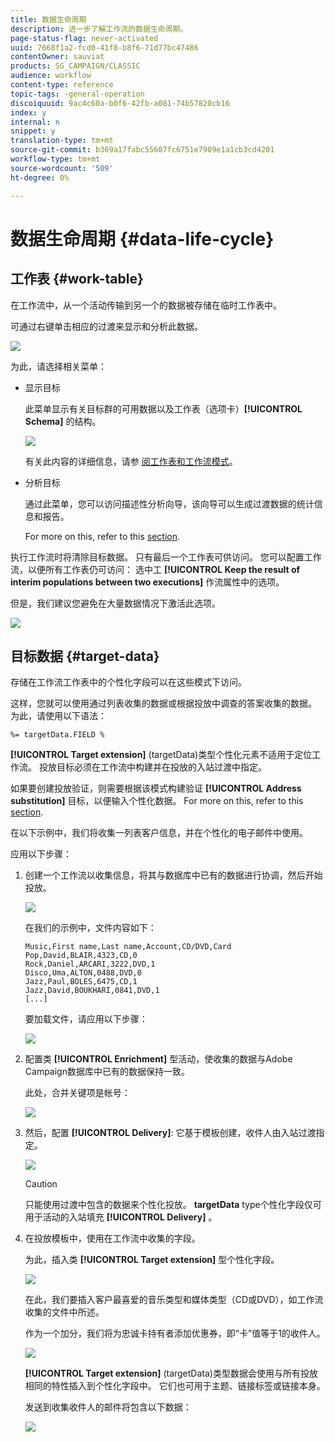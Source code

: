 ```yaml
---
title: 数据生命周期
description: 进一步了解工作流的数据生命周期。
page-status-flag: never-activated
uuid: 7668f1a2-fcd0-41f8-b8f6-71d77bc47486
contentOwner: sauviat
products: SG_CAMPAIGN/CLASSIC
audience: workflow
content-type: reference
topic-tags: -general-operation
discoiquuid: 9ac4c60a-b0f6-42fb-a081-74b57820cb16
index: y
internal: n
snippet: y
translation-type: tm+mt
source-git-commit: b369a17fabc55607fc6751e7909e1a1cb3cd4201
workflow-type: tm+mt
source-wordcount: '509'
ht-degree: 0%

---
```



# 数据生命周期 {#data-life-cycle}

## 工作表 {#work-table}

在工作流中，从一个活动传输到另一个的数据被存储在临时工作表中。

可通过右键单击相应的过渡来显示和分析此数据。

![](assets/wf-right-click-analyze.png)

为此，请选择相关菜单：

* 显示目标

   此菜单显示有关目标群的可用数据以及工作表（选项卡）**[!UICONTROL Schema]** 的结构。

   ![](assets/wf-right-click-display.png)

   有关此内容的详细信息，请参 [阅工作表和工作流模式](../../workflow/using/monitoring-workflow-execution.md#worktables-and-workflow-schema)。

* 分析目标

   通过此菜单，您可以访问描述性分析向导，该向导可以生成过渡数据的统计信息和报告。

   For more on this, refer to this [section](../../reporting/using/using-the-descriptive-analysis-wizard.md).

执行工作流时将清除目标数据。 只有最后一个工作表可供访问。 您可以配置工作流，以便所有工作表仍可访问： 选中工 **[!UICONTROL Keep the result of interim populations between two executions]** 作流属性中的选项。

但是，我们建议您避免在大量数据情况下激活此选项。

![](assets/wf-purge-data-option.png)

## 目标数据 {#target-data}

存储在工作流工作表中的个性化字段可以在这些模式下访问。

这样，您就可以使用通过列表收集的数据或根据投放中调查的答案收集的数据。 为此，请使用以下语法：

```
%= targetData.FIELD %
```

**[!UICONTROL Target extension]** (targetData)类型个性化元素不适用于定位工作流。 投放目标必须在工作流中构建并在投放的入站过渡中指定。

如果要创建投放验证，则需要根据该模式构建验证 **[!UICONTROL Address substitution]** 目标，以便输入个性化数据。 For more on this, refer to this [section](../../delivery/using/steps-defining-the-target-population.md#using-address-substitution-in-proof).

在以下示例中，我们将收集一列表客户信息，并在个性化的电子邮件中使用。

应用以下步骤：

1. 创建一个工作流以收集信息，将其与数据库中已有的数据进行协调，然后开始投放。

   ![](assets/wf-targetdata-sample-1.png)

   在我们的示例中，文件内容如下：

   ```
   Music,First name,Last name,Account,CD/DVD,Card
   Pop,David,BLAIR,4323,CD,0
   Rock,Daniel,ARCARI,3222,DVD,1
   Disco,Uma,ALTON,0488,DVD,0
   Jazz,Paul,BOLES,6475,CD,1
   Jazz,David,BOUKHARI,0841,DVD,1
   [...]
   ```

   要加载文件，请应用以下步骤：

   ![](assets/wf-targetdata-sample-2.png)

1. 配置类 **[!UICONTROL Enrichment]** 型活动，使收集的数据与Adobe Campaign数据库中已有的数据保持一致。

   此处，合并关键项是帐号：

   ![](assets/wf-targetdata-sample-3.png)

1. 然后，配置 **[!UICONTROL Delivery]**: 它基于模板创建，收件人由入站过渡指定。

   ![](assets/wf-targetdata-sample-4.png)

   >[!CAUTION]
   >
   >只能使用过渡中包含的数据来个性化投放。 **targetData** type个性化字段仅可用于活动的入站填充 **[!UICONTROL Delivery]** 。

1. 在投放模板中，使用在工作流中收集的字段。

   为此，插入类 **[!UICONTROL Target extension]** 型个性化字段。

   ![](assets/wf-targetdata-sample-5.png)

   在此，我们要插入客户最喜爱的音乐类型和媒体类型（CD或DVD），如工作流收集的文件中所述。

   作为一个加分，我们将为忠诚卡持有者添加优惠券，即“卡”值等于1的收件人。

   ![](assets/wf-targetdata-sample-6.png)

   **[!UICONTROL Target extension]** (targetData)类型数据会使用与所有投放相同的特性插入到个性化字段中。 它们也可用于主题、链接标签或链接本身。

   发送到收集收件人的邮件将包含以下数据：

   ![](assets/wf-targetdata-sample-7.png)
